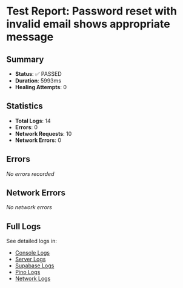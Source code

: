 # Test Report: Password reset with invalid email shows appropriate message

## Summary

- **Status**: ✅ PASSED
- **Duration**: 5993ms
- **Healing Attempts**: 0


## Statistics

- **Total Logs**: 14
- **Errors**: 0
- **Network Requests**: 10
- **Network Errors**: 0

## Errors

_No errors recorded_

## Network Errors

_No network errors_

## Full Logs

See detailed logs in:
- [Console Logs](./console.log)
- [Server Logs](./server.log)
- [Supabase Logs](./supabase.log)
- [Pino Logs](./pino.log)
- [Network Logs](./network.log)
